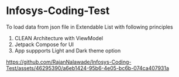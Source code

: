 # Infosys-Coding-Test
To load data from json file in Extendable List with following principles
1. CLEAN Architecture with ViewModel
2. Jetpack Compose for UI
3. App suppports Light and Dark theme option
   
https://github.com/RajanNalawade/Infosys-Coding-Test/assets/46295390/a6eb1424-95b6-4e05-bc6b-074ca407931a

